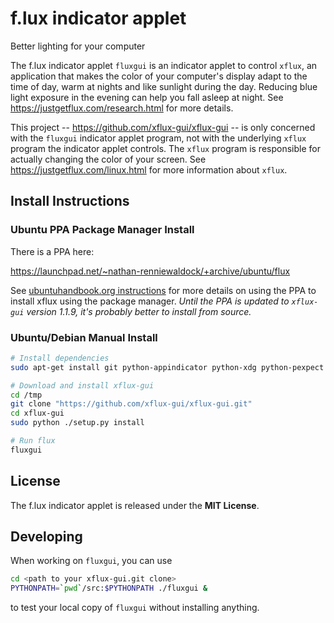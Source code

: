 f.lux indicator applet
======================
Better lighting for your computer

The f.lux indicator applet `fluxgui` is an indicator applet to control
`xflux`, an application that makes the color of your computer's
display adapt to the time of day, warm at nights and like sunlight
during the day. Reducing blue light exposure in the evening can help
you fall asleep at night. See https://justgetflux.com/research.html
for more details.

This project -- https://github.com/xflux-gui/xflux-gui -- is only
concerned with the `fluxgui` indicator applet program, not with the
underlying `xflux` program the indicator applet controls. The `xflux`
program is responsible for actually changing the color of your
screen. See https://justgetflux.com/linux.html for more information
about `xflux`.

Install Instructions
--------------------

### Ubuntu PPA Package Manager Install

There is a PPA here:

https://launchpad.net/~nathan-renniewaldock/+archive/ubuntu/flux

See [ubuntuhandbook.org instructions](http://ubuntuhandbook.org/index.php/2016/03/install-f-lux-in-ubuntu-16-04/) for more details on using the PPA to install xflux using the package manager. *Until the PPA is updated to `xflux-gui` version 1.1.9, it's probably better to install from source.*

### Ubuntu/Debian Manual Install

```bash
# Install dependencies
sudo apt-get install git python-appindicator python-xdg python-pexpect python-gconf python-gtk2 python-glade2 libxxf86vm1 -y

# Download and install xflux-gui
cd /tmp
git clone "https://github.com/xflux-gui/xflux-gui.git"
cd xflux-gui
sudo python ./setup.py install

# Run flux
fluxgui
```

License
-------

The f.lux indicator applet is released under the **MIT License**.

Developing
----------

When working on `fluxgui`, you can use
```bash
cd <path to your xflux-gui.git clone>
PYTHONPATH=`pwd`/src:$PYTHONPATH ./fluxgui &
```
to test your local copy of `fluxgui` without installing anything.
